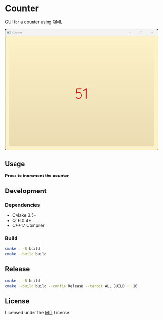 # Counter

GUI for a counter using QML

![counter png](assets/counter.png)

## Usage

**Press <Space> to increment the counter**

## Development

### Dependencies

- CMake 3.5+
- Qt 6.0.4+
- C++17 Compiler

### Build

```bash
cmake . -B build
cmake --build build
```

## Release

```bash
cmake . -B build
cmake --build build --config Release --target ALL_BUILD -j 10
```

## License

Licensed under the [MIT](LICENSE) License.

